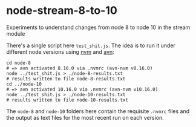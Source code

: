 # node-stream-8-to-10
Experiments to understand changes from node 8 to node 10 in the stream module

There's a single script here `test_shit.js`. The idea is to run it under different node versions using [nvm](https://github.com/nvm-sh/nvm) and [avn](https://github.com/wbyoung/avn):
```{bash}
cd node-8
# => avn activated 8.16.0 via .nvmrc (avn-nvm v8.16.0)
node ../test_shit.js > ./node-8-results.txt
# results written to file node-8-results.txt
cd ../node-10
# => avn activated 10.16.0 via .nvmrc (avn-nvm v10.16.0)
node ../test_shit.js > ./node-10-results.txt
# results written to file node-10-results.txt
```

The `node-8` and `node-10` folders here contain the requisite `.nvmrc` files and the output as text files for the most recent run on each version.
